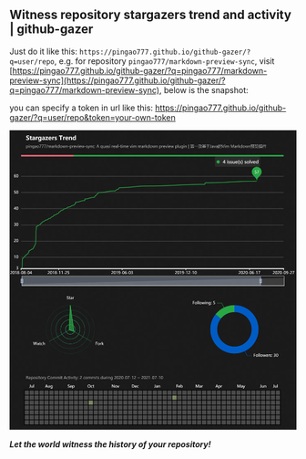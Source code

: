## Witness repository stargazers trend and activity | github-gazer

Just do it like this: `https://pingao777.github.io/github-gazer/?q=user/repo`, e.g. for repository `pingao777/markdown-preview-sync`, visit [https://pingao777.github.io/github-gazer/?q=pingao777/markdown-preview-sync](https://pingao777.github.io/github-gazer/?q=pingao777/markdown-preview-sync), below is the snapshot:

you can specify a token in url like this: https://pingao777.github.io/github-gazer/?q=user/repo&token=your-own-token

![github-gazer](snapshot.PNG)

***Let the world witness the history of your repository!***